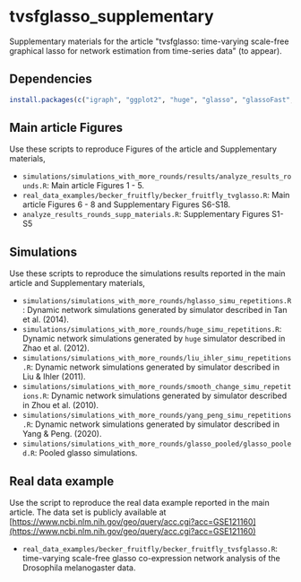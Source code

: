 # tvsfglasso_supplementary

Supplementary materials for the article "tvsfglasso: time-varying scale-free graphical lasso for network estimation from time-series data" (to appear).

## Dependencies

```r
install.packages(c("igraph", "ggplot2", "huge", "glasso", "glassoFast", "hglasso", "Matrix", "sparseMVN", "matrixcalc", "tidyverse", "gridExtra"))
```

## Main article Figures

Use these scripts to reproduce Figures of the article and Supplementary materials,

* `simulations/simulations_with_more_rounds/results/analyze_results_rounds.R`: Main article Figures 1 - 5.
* `real_data_examples/becker_fruitfly/becker_fruitfly_tvglasso.R`: Main article Figures 6 - 8 and Supplementary Figures S6-S18.
* `analyze_results_rounds_supp_materials.R`: Supplementary Figures S1-S5

## Simulations

Use these scripts to reproduce the simulations results reported in the main article and Supplementary materials,

* `simulations/simulations_with_more_rounds/hglasso_simu_repetitions.R`: Dynamic network simulations generated by simulator described in Tan et al. (2014).
* `simulations/simulations_with_more_rounds/huge_simu_repetitions.R`: Dynamic network simulations generated by `huge` simulator described in Zhao et al. (2012).
* `simulations/simulations_with_more_rounds/liu_ihler_simu_repetitions.R`: Dynamic network simulations generated by simulator described in Liu & Ihler (2011).
* `simulations/simulations_with_more_rounds/smooth_change_simu_repetitions.R`: Dynamic network simulations generated by simulator described in Zhou et al. (2010).
* `simulations/simulations_with_more_rounds/yang_peng_simu_repetitions.R`: Dynamic network simulations generated by simulator described in Yang & Peng. (2020).
* `simulations/simulations_with_more_rounds/glasso_pooled/glasso_pooled.R`: Pooled glasso simulations. 

## Real data example

Use the script to reproduce the real data example reported in the main article. The data set is publicly available at [https://www.ncbi.nlm.nih.gov/geo/query/acc.cgi?acc=GSE121160](https://www.ncbi.nlm.nih.gov/geo/query/acc.cgi?acc=GSE121160)

* `real_data_examples/becker_fruitfly/becker_fruitfly_tvsfglasso.R`: time-varying scale-free glasso co-expression network analysis of the Drosophila melanogaster data.
